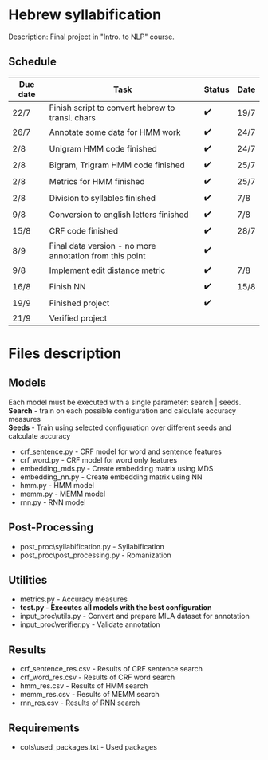 
# Hebrew syllabification
Description: Final project in "Intro. to NLP" course.

## Schedule
<!--- :heavy_check_mark: --->
| Due date | Task | Status | Date | 
| --- | --- | ---| ---|
| 22/7 | Finish script to convert hebrew to transl. chars | :heavy_check_mark: | 19/7 |
| 26/7 | Annotate some data for HMM work |:heavy_check_mark:| 24/7 |
| 2/8 | Unigram HMM code finished |:heavy_check_mark:| 24/7 |
| 2/8 | Bigram, Trigram HMM code finished |:heavy_check_mark:| 25/7 |
| 2/8 | Metrics for HMM finished |:heavy_check_mark:| 25/7 |
| 2/8 | Division to syllables finished |:heavy_check_mark:|7/8|
| 9/8 | Conversion to english letters finished |:heavy_check_mark:|7/8|
| 15/8 | CRF code finished |:heavy_check_mark:| 28/7 |
| 8/9 | Final data version - no more annotation from this point |:heavy_check_mark:||
| 9/8 | Implement edit distance metric |:heavy_check_mark:|7/8|
| 16/8 | Finish NN |:heavy_check_mark:|15/8|
| 19/9 | Finished project |:heavy_check_mark:||
| 21/9 | Verified project |||

# Files description
## Models
Each model must be executed with a single parameter: search | seeds.  
**Search** - train on each possible configuration and calculate accuracy measures  
**Seeds** - Train using selected configuration over different seeds and calculate accuracy  
 - crf_sentence.py - CRF model for word and sentence features
 - crf_word.py - CRF model for word only features
 - embedding_mds.py - Create embedding matrix using MDS
 - embedding_nn.py - Create embedding matrix using NN
 - hmm.py - HMM model
 - memm.py - MEMM model
 - rnn.py - RNN model
 
 ## Post-Processing
  - post_proc\syllabification.py - Syllabification
  - post_proc\post_processing.py - Romanization
 
## Utilities
 - metrics.py - Accuracy measures
 - **test.py - Executes all models with the best configuration**
 - input_proc\utils.py - Convert and prepare MILA dataset for annotation 
 - input_proc\verifier.py - Validate annotation

## Results
 - crf_sentence_res.csv - Results of CRF sentence search
 - crf_word_res.csv - Results of CRF word search
 - hmm_res.csv - Results of HMM search
 - memm_res.csv - Results of MEMM search
  - rnn_res.csv - Results of RNN search
 
## Requirements
 - cots\used_packages.txt - Used packages

